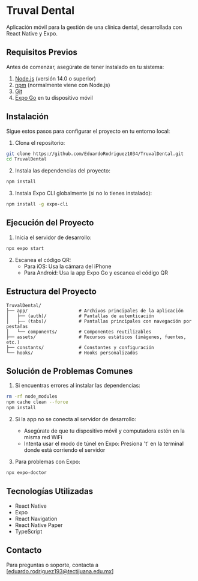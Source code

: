 # Truval Dental

Aplicación móvil para la gestión de una clínica dental, desarrollada con React Native y Expo.

## Requisitos Previos

Antes de comenzar, asegúrate de tener instalado en tu sistema:

1. [Node.js](https://nodejs.org/) (versión 14.0 o superior)
2. [npm](https://www.npmjs.com/) (normalmente viene con Node.js)
3. [Git](https://git-scm.com/)
4. [Expo Go](https://expo.dev/client) en tu dispositivo móvil

## Instalación

Sigue estos pasos para configurar el proyecto en tu entorno local:

1. Clona el repositorio:
```bash
git clone https://github.com/EduardoRodriguez1034/TruvalDental.git
cd TruvalDental
```

2. Instala las dependencias del proyecto:
```bash
npm install
```

3. Instala Expo CLI globalmente (si no lo tienes instalado):
```bash
npm install -g expo-cli
```

## Ejecución del Proyecto

1. Inicia el servidor de desarrollo:
```bash
npx expo start
```

2. Escanea el código QR:
   - Para iOS: Usa la cámara del iPhone
   - Para Android: Usa la app Expo Go y escanea el código QR

## Estructura del Proyecto

```
TruvalDental/
├── app/                   # Archivos principales de la aplicación
│   ├── (auth)/            # Pantallas de autenticación
│   ├── (tabs)/            # Pantallas principales con navegación por pestañas
│   └── components/        # Componentes reutilizables
├── assets/                # Recursos estáticos (imágenes, fuentes, etc.)
├── constants/             # Constantes y configuración
└── hooks/                 # Hooks personalizados
```

## Solución de Problemas Comunes

1. Si encuentras errores al instalar las dependencias:
```bash
rm -rf node_modules
npm cache clean --force
npm install
```

2. Si la app no se conecta al servidor de desarrollo:
   - Asegúrate de que tu dispositivo móvil y computadora estén en la misma red WiFi
   - Intenta usar el modo de túnel en Expo: Presiona 't' en la terminal donde está corriendo el servidor

3. Para problemas con Expo:
```bash
npx expo-doctor
```

## Tecnologías Utilizadas

- React Native
- Expo
- React Navigation
- React Native Paper
- TypeScript

## Contacto

Para preguntas o soporte, contacta a [eduardo.rodriguez193@tectijuana.edu.mx] 
